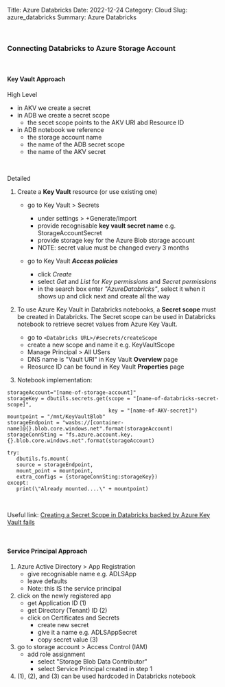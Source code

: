 Title: Azure Databricks
Date: 2022-12-24
Category: Cloud
Slug: azure_databricks
Summary: Azure Databricks


<br>

### Connecting Databricks to Azure Storage Account

<br>
  
#### Key Vault Approach

High Level

* in AKV we create a secret 
* in ADB we create a secret scope
  * the secet scope points to the AKV URI abd Resource ID
* in ADB notebook we reference
  * the storage account name
  * the name of the ADB secret scope
  * the name of the AKV secret     

<br>

Detailed

1. Create a **Key Vault** resource (or use existing one)

   * go to Key Vault > Secrets
     * under settings > +Generate/Import
     * provide recognisable **key vault secret name** e.g. StorageAccountSecret
     * provide storage key for the Azure Blob storage account
     * NOTE: secret value must be changed every 3 months 

   * go to Key Vault ***Access policies***
     * click *Create*
     * select *Get* and *List* for *Key permissions* and *Secret permissions*
     * in the search box enter *"AzureDatabricks"*, select it when it shows up and click next and create all the way
     
2. To use Azure Key Vault in Databricks notebooks, a **Secret scope** must be created in Databricks. The Secret scope can be used in Databricks notebook to retrieve secret values from Azure Key Vault. 
   * go to `<Databricks URL>/#secrets/createScope`
   * create a new scope and name it e.g. KeyVaultScope
   * Manage Principal > All USers
   * DNS name is "Vault URI" in Key Vault **Overview** page
   * Reosurce ID can be found in Key Vault **Properties** page
   
3. Notebook implementation:

```
storageAccount="[name-of-storage-account]"
storageKey = dbutils.secrets.get(scope = "[name-of-databricks-secret-scope]", 
                                 key = "[name-of-AKV-secret]")
mountpoint = "/mnt/KeyVaultBlob"
storageEndpoint = "wasbs://[container-name]@{}.blob.core.windows.net".format(storageAccount)
storageConnSting = "fs.azure.account.key.{}.blob.core.windows.net".format(storageAccount)

try:
   dbutils.fs.mount(
   source = storageEndpoint,
   mount_point = mountpoint,
   extra_configs = {storageConnSting:storageKey})
except:
   print(\"Already mounted....\" + mountpoint)
```
<br>

Useful link: [Creating a Secret Scope in Databricks backed by Azure Key Vault fails](https://stackoverflow.com/questions/56537214/creating-a-secret-scope-in-databricks-backed-by-azure-key-vault-fails)

<br>

#### Service Principal Approach

1. Azure Active Directory > App Registration
   * give recognisable name e.g. ADLSApp
   * leave defaults
   * Note: this IS the service principal
2. click on the newly registered app
   * get Application ID (1)
   * get Directory (Tenant) ID (2)
   * click on Certificates and Secrets
     * create new secret
     * give it a name e.g. ADLSAppSecret
     * copy secret value (3)
3. go to storage account > Access Control (IAM)
   * add role assignment
     * select "Storage Blob Data Contributor"
     * select Service Principal created in step 1
4. (1), (2), and (3) can be used hardcoded in Databricks notebook
